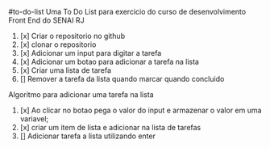 #to-do-list
Uma To Do List para exercicio do curso de desenvolvimento Front End do SENAI RJ

1. [x] Criar o repositorio no github
2. [x] clonar o repositorio
3. [x] Adicionar um input para digitar a tarefa
4. [x] Adicionar um botao para adicionar a tarefa na lista
5. [x] Criar uma lista de tarefa
6. [] Remover a tarefa da lista quando marcar quando concluido


Algoritmo para adicionar uma tarefa na lista
1. [x] Ao clicar no botao pega o valor do input e armazenar o valor em uma variavel;
2. [x] criar um item de lista e adicionar na lista de tarefas
3. [] Adicionar tarefa a lista utilizando enter